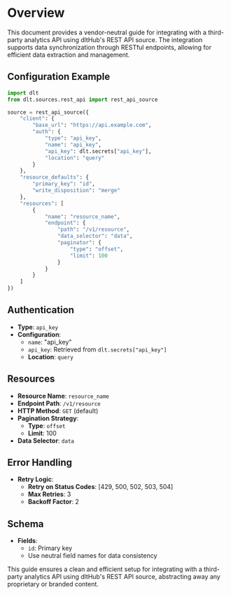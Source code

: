 # Overview

This document provides a vendor-neutral guide for integrating with a third-party analytics API using dltHub's REST API source. The integration supports data synchronization through RESTful endpoints, allowing for efficient data extraction and management.

## Configuration Example

```python
import dlt
from dlt.sources.rest_api import rest_api_source

source = rest_api_source({
    "client": {
        "base_url": "https://api.example.com",
        "auth": {
            "type": "api_key",
            "name": "api_key",
            "api_key": dlt.secrets["api_key"],
            "location": "query"
        }
    },
    "resource_defaults": {
        "primary_key": "id",
        "write_disposition": "merge"
    },
    "resources": [
        {
            "name": "resource_name",
            "endpoint": {
                "path": "/v1/resource",
                "data_selector": "data",
                "paginator": {
                    "type": "offset",
                    "limit": 100
                }
            }
        }
    ]
})
```

## Authentication

- **Type**: `api_key`
- **Configuration**: 
  - `name`: "api_key"
  - `api_key`: Retrieved from `dlt.secrets["api_key"]`
  - **Location**: `query`

## Resources

- **Resource Name**: `resource_name`
- **Endpoint Path**: `/v1/resource`
- **HTTP Method**: `GET` (default)
- **Pagination Strategy**: 
  - **Type**: `offset`
  - **Limit**: 100
- **Data Selector**: `data`

## Error Handling

- **Retry Logic**: 
  - **Retry on Status Codes**: [429, 500, 502, 503, 504]
  - **Max Retries**: 3
  - **Backoff Factor**: 2

## Schema

- **Fields**: 
  - `id`: Primary key
  - Use neutral field names for data consistency

This guide ensures a clean and efficient setup for integrating with a third-party analytics API using dltHub's REST API source, abstracting away any proprietary or branded content.